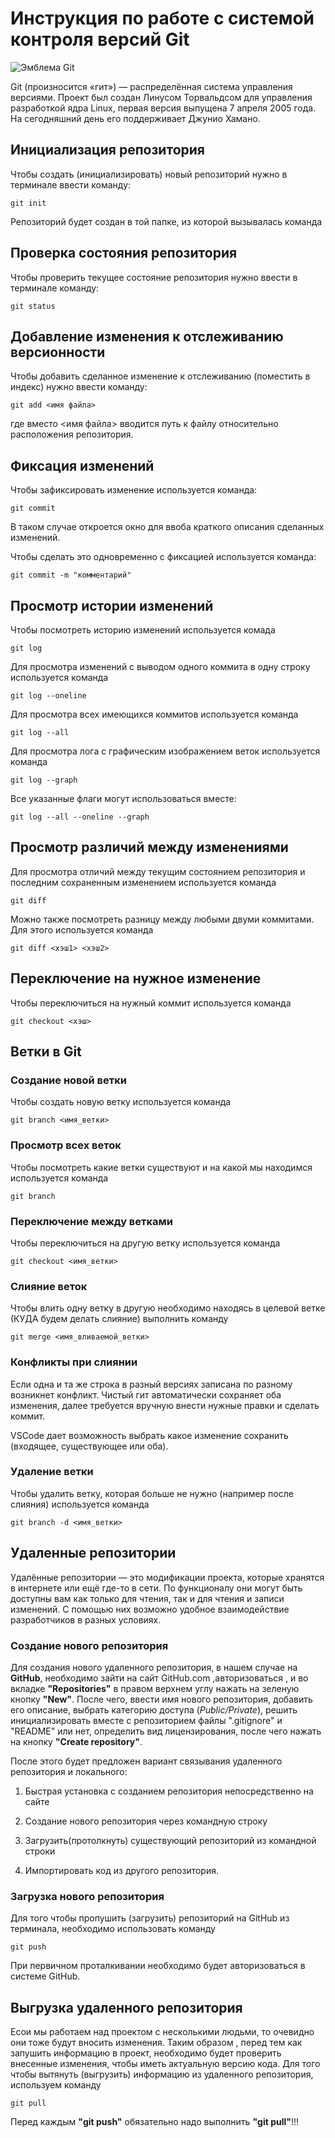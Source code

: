 # **Инструкция по работе с системой контроля версий Git**

![Эмблема Git](git.jpg)

Git (произносится «гит») — распределённая система управления версиями. Проект был создан Линусом Торвальдсом для управления разработкой ядра Linux, первая версия выпущена 7 апреля 2005 года. На сегодняшний день его поддерживает Джунио Хамано.

## Инициализация репозитория

Чтобы создать (инициализировать) новый репозиторий нужно в терминале ввести команду:

    git init

Репозиторий будет создан в той папке, из которой вызывалась команда

## Проверка состояния репозитория

Чтобы проверить текущее состояние репозитория нужно ввести в терминале команду:

    git status

## Добавление изменения к отслеживанию версионности

Чтобы добавить сделанное изменение к отслеживанию (поместить в индекс) нужно ввести команду:

    git add <имя файла>

где вместо <имя файла> вводится путь к файлу относительно расположения репозитория.

## Фиксация изменений

Чтобы зафиксировать изменение используется команда:

    git commit

В таком случае откроется окно для ввоба краткого описания сделанных изменений.

Чтобы сделать это одновременно с фиксацией используется команда:

    git commit -m "комментарий"

## Просмотр истории изменений

Чтобы посмотреть историю изменений используется комада

    git log

Для просмотра изменений с выводом одного коммита в одну строку используется команда

    git log --oneline

Для просмотра всех имеющихся коммитов используется команда

    git log --all

Для просмотра лога с графическим изображением веток используется команда

    git log --graph

Все указанные флаги могут использоваться вместе:

    git log --all --oneline --graph

## Просмотр различий между изменениями

Для просмотра отличий между текущим состоянием репозитория и последним сохраненным изменением используется команда

    git diff

Можно также посмотреть разницу между любыми двуми коммитами. Для этого используется команда

    git diff <хэш1> <хэш2>

## Переключение на нужное изменение

Чтобы переключиться на нужный коммит используется команда

    git checkout <хэш>

## Ветки в Git

### Создание новой ветки

Чтобы создать новую ветку используется команда

    git branch <имя_ветки>

### Просмотр всех веток

Чтобы посмотреть какие ветки существуют и на какой мы находимся используется команда

    git branch

### Переключение между ветками

Чтобы переключиться на другую ветку используется команда

    git checkout <имя_ветки>

### Слияние веток

Чтобы влить одну ветку в другую необходимо находясь в целевой ветке (КУДА будем делать слияние) выполнить команду

    git merge <имя_вливаемой_ветки>

### Конфликты при слиянии

Если одна и та же строка в разный версиях записана по разному возникнет конфликт.
Чистый гит автоматически сохраняет оба изменения, далее требуется вручную внести нужные правки и сделать коммит.

VSСode дает возможность выбрать какое изменение сохранить (входящее, существующее или оба).

### Удаление ветки

Чтобы удалить ветку, которая больше не нужно (например после слияния) используется команда

    git branch -d <имя_ветки>

## Удаленные репозитории

Удалённые репозитории — это модификации проекта, которые хранятся в интернете или ещё где-то в сети. По функционалу они могут быть доступны вам как только для чтения, так и для чтения и записи изменений. С помощью них возможно удобное взаимодействие разработчиков в разных условиях.

### __Создание нового репозитория__ 

Для создания нового удаленного репозитория, в нашем случае на __GitHub__, необходимо зайти на сайт GitHub.com ,авторизоваться , и во вкладке __"Repositories"__ в правом верхнем углу нажать на зеленую кнопку __"New"__. После чего, ввести имя нового репозитория, добавить его описание, выбрать категорию доступа (*Public/Private*), решить инициализировать вместе с репозиторием файлы ".gitignore" и "README" или нет, определить вид лицензирования, после чего нажать на кнопку __"Create repository"__.

После этого будет предложен вариант связывания удаленного репозитория и локального:

1. Быстрая установка с созданием репозитория непосредственно на сайте 

2. Создание нового репозитория через командную строку

3. Загрузить(протолкнуть) существующий репозиторий из командной строки

4. Импортировать код из другого репозитория.

### __Загрузка нового репозитория__

Для того чтобы пропушить (загрузить) репозиторий на GitHub из терминала, необходимо использовать команду 

    git push

При первичном проталкивании необходимо будет авторизоваться в системе GitHub.

## __Выгрузка удаленного репозитория__

Есои мы работаем над проектом с несколькими людьми, то очевидно они тоже будут вносить изменения. Таким образом , перед тем как запушить информацию в проект, необходимо будет проверить внесенные изменения, чтобы иметь актуальную версию кода. Для того чтобы вытянуть (выгрузить) информацию из удаленного репозитория, используем команду

    git pull

Перед каждым __"git push"__ обязательно надо выполнить __"git pull"__!!!